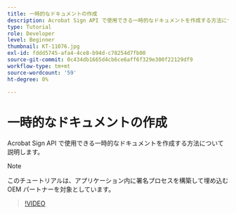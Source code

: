```yaml
---
title: 一時的なドキュメントの作成
description: Acrobat Sign API で使用できる一時的なドキュメントを作成する方法について説明します。
type: Tutorial
role: Developer
level: Beginner
thumbnail: KT-11076.jpg
exl-id: fddd5745-afa4-4ce8-b94d-c78254d7fb00
source-git-commit: 0c434db1665d4cb6ce6aff6f329e300f22129df9
workflow-type: tm+mt
source-wordcount: '59'
ht-degree: 0%

---
```


# 一時的なドキュメントの作成

Acrobat Sign API で使用できる一時的なドキュメントを作成する方法について説明します。

>[!NOTE]
>
>このチュートリアルは、アプリケーション内に署名プロセスを構築して埋め込む OEM パートナーを対象としています。

>[!VIDEO](https://video.tv.adobe.com/v/347351?hidetitle=true)
